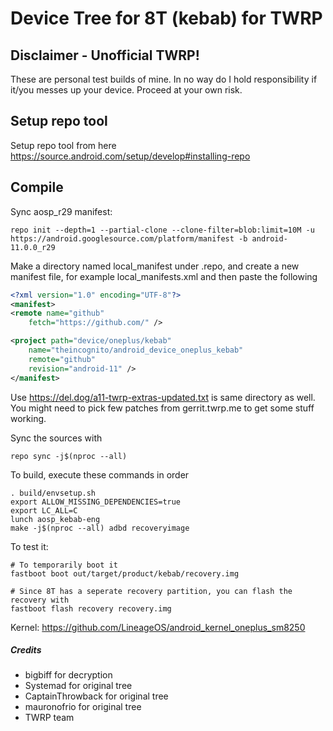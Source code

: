 # Device Tree for 8T (kebab) for TWRP
## Disclaimer - Unofficial TWRP!
These are personal test builds of mine. In no way do I hold responsibility if it/you messes up your device.
Proceed at your own risk.

## Setup repo tool
Setup repo tool from here https://source.android.com/setup/develop#installing-repo

## Compile

Sync aosp_r29 manifest:

```
repo init --depth=1 --partial-clone --clone-filter=blob:limit=10M -u https://android.googlesource.com/platform/manifest -b android-11.0.0_r29
```

Make a directory named local_manifest under .repo, and create a new manifest file, for example local_manifests.xml
and then paste the following

```xml
<?xml version="1.0" encoding="UTF-8"?>
<manifest>
<remote name="github"
	fetch="https://github.com/" />

<project path="device/oneplus/kebab"
	name="theincognito/android_device_oneplus_kebab"
	remote="github"
	revision="android-11" />
</manifest>
```
Use https://del.dog/a11-twrp-extras-updated.txt is same directory as well. You might need to pick few patches from gerrit.twrp.me to get some stuff working.

Sync the sources with

```
repo sync -j$(nproc --all)
```

To build, execute these commands in order

```
. build/envsetup.sh
export ALLOW_MISSING_DEPENDENCIES=true
export LC_ALL=C
lunch aosp_kebab-eng
make -j$(nproc --all) adbd recoveryimage
```

To test it:

```
# To temporarily boot it
fastboot boot out/target/product/kebab/recovery.img 

# Since 8T has a seperate recovery partition, you can flash the recovery with
fastboot flash recovery recovery.img
```

Kernel: https://github.com/LineageOS/android_kernel_oneplus_sm8250

##### Credits
- bigbiff for decryption
- Systemad for original tree
- CaptainThrowback for original tree
- mauronofrio for original tree
- TWRP team
